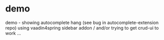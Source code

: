 # demo
demo - showing autocomplete hang (see bug in autocomplete-extension repo) using vaadin4spring sidebar addon / and/or trying to get crud-ui to work ...
